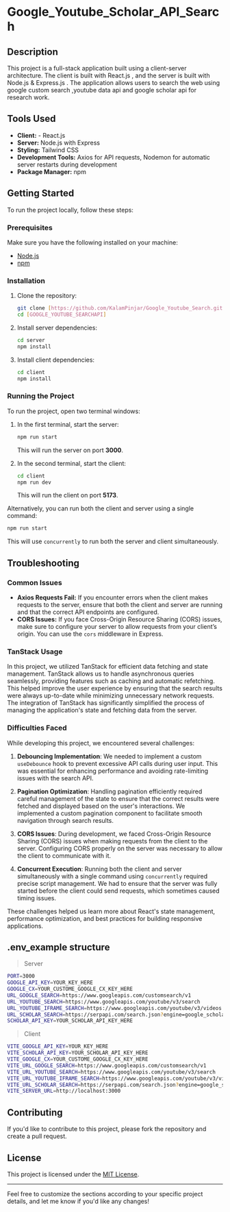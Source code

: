 # Google_Youtube_Scholar_API_Search

## Description

This project is a full-stack application built using a client-server architecture. The client is built with React.js , and the server is built with Node.js & Express.js . The application allows users to search the web using google custom search ,youtube data api and google scholar api for research work.

## Tools Used

- **Client:** - React.js
- **Server:** Node.js with Express
- **Styling:** Tailwind CSS
- **Development Tools:** Axios for API requests, Nodemon for automatic server restarts during development
- **Package Manager:** npm

## Getting Started

To run the project locally, follow these steps:

### Prerequisites

Make sure you have the following installed on your machine:

- [Node.js](https://nodejs.org/)
- [npm](https://www.npmjs.com/)

### Installation

1. Clone the repository:

   ```bash
   git clone [https://github.com/KalamPinjar/Google_Youtube_Search.git]
   cd [GOOGLE_YOUTUBE_SEARCHAPI]
   ```

2. Install server dependencies:

   ```bash
   cd server
   npm install
   ```

3. Install client dependencies:
   ```bash
   cd client
   npm install
   ```

### Running the Project

To run the project, open two terminal windows:

1. In the first terminal, start the server:

   ```bash
   npm run start
   ```

   This will run the server on port **3000**.

2. In the second terminal, start the client:
   ```bash
   cd client
   npm run dev
   ```
   This will run the client on port **5173**.

Alternatively, you can run both the client and server using a single command:

```bash
npm run start
```

This will use `concurrently` to run both the server and client simultaneously.

## Troubleshooting

### Common Issues

- **Axios Requests Fail:** If you encounter errors when the client makes requests to the server, ensure that both the client and server are running and that the correct API endpoints are configured.
- **CORS Issues:** If you face Cross-Origin Resource Sharing (CORS) issues, make sure to configure your server to allow requests from your client’s origin. You can use the `cors` middleware in Express.

### TanStack Usage

In this project, we utilized TanStack for efficient data fetching and state management. TanStack allows us to handle asynchronous queries seamlessly, providing features such as caching and automatic refetching. This helped improve the user experience by ensuring that the search results were always up-to-date while minimizing unnecessary network requests. The integration of TanStack has significantly simplified the process of managing the application's state and fetching data from the server.

### Difficulties Faced

While developing this project, we encountered several challenges:

1. **Debouncing Implementation**: We needed to implement a custom `useDebounce` hook to prevent excessive API calls during user input. This was essential for enhancing performance and avoiding rate-limiting issues with the search API.

2. **Pagination Optimization**: Handling pagination efficiently required careful management of the state to ensure that the correct results were fetched and displayed based on the user's interactions. We implemented a custom pagination component to facilitate smooth navigation through search results.

3. **CORS Issues**: During development, we faced Cross-Origin Resource Sharing (CORS) issues when making requests from the client to the server. Configuring CORS properly on the server was necessary to allow the client to communicate with it.

4. **Concurrent Execution**: Running both the client and server simultaneously with a single command using `concurrently` required precise script management. We had to ensure that the server was fully started before the client could send requests, which sometimes caused timing issues.

These challenges helped us learn more about React's state management, performance optimization, and best practices for building responsive applications.

## .env_example structure

> Server

```bash
PORT=3000
GOOGLE_API_KEY=YOUR_KEY_HERE
GOOGLE_CX=YOUR_CUSTOME_GOOGLE_CX_KEY_HERE
URL_GOOGLE_SEARCH=https://www.googleapis.com/customsearch/v1
URL_YOUTUBE_SEARCH=https://www.googleapis.com/youtube/v3/search
URL_YOUTUBE_IFRAME_SEARCH=https://www.googleapis.com/youtube/v3/videos
URL_SCHOLAR_SEARCH=https://serpapi.com/search.json?engine=google_scholar
SCHOLAR_API_KEY=YOUR_SCHOLAR_API_KEY_HERE
```

> Client

```bash
VITE_GOOGLE_API_KEY=YOUR_KEY_HERE
VITE_SCHOLAR_API_KEY=YOUR_SCHOLAR_API_KEY_HERE
VITE_GOOGLE_CX=YOUR_CUSTOME_GOOGLE_CX_KEY_HERE
VITE_URL_GOOGLE_SEARCH=https://www.googleapis.com/customsearch/v1
VITE_URL_YOUTUBE_SEARCH=https://www.googleapis.com/youtube/v3/search
VITE_URL_YOUTUBE_IFRAME_SEARCH=https://www.googleapis.com/youtube/v3/videos
VITE_URL_SCHOLAR_SEARCH=https://serpapi.com/search.json?engine=google_scholar
VITE_SERVER_URL=http://localhost:3000
```

## Contributing

If you'd like to contribute to this project, please fork the repository and create a pull request.

## License

This project is licensed under the [MIT License](LICENSE).

---

Feel free to customize the sections according to your specific project details, and let me know if you'd like any changes!
